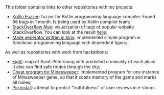 This folder contains links to other repositories with my projects:
- [Kotlin Fuzzer](https://github.com/ItsLastDay/KotlinFuzzer): fuzzer for Kotlin programming language compiler. Found 66 bugs in 1 month. Is being used by Kotlin compiler team;
- [StackOverflow Map](https://github.com/ItsLastDay/StackOverflow_Map): visualization of tags of popular website StackOverflow. You can look at the result [here](https://tag-map.github.io/);
- [Maze generator written in Idris](https://github.com/ItsLastDay/idris-a-mazing): implemented simple program in functional programming language with dependent types;

As well as repositories with work from hackathons:
- [Eight](https://github.com/ItsLastDay/Eight): map of Saint-Petersburg with predicted criminality of each place. It also can find safe routes through the city;
- [Cheat program for Minesweeper](https://github.com/lesya-tishencko/Cheat-program): implemented program for one instance of Minesweeper game, so that it scans memory of the game and marks all mines;
- [Pip install](https://github.com/ItsLastDay/PipInstall): attempt to predict "truthfulness" of user reviews in e-shops.

